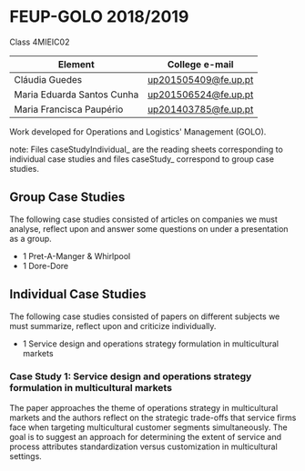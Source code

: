 # FEUP-GOLO 2018/2019
Class 4MIEIC02

Element | College e-mail
--------|----------------
Cláudia Guedes | up201505409@fe.up.pt
Maria Eduarda Santos Cunha | up201506524@fe.up.pt
Maria Francisca Paupério | up201403785@fe.up.pt

Work developed for Operations and Logistics' Management (GOLO).

note: Files caseStudyIndividual_ are the reading sheets corresponding to individual case studies and files caseStudy_ correspond to group case studies.

## Group Case Studies
The following case studies consisted of articles on companies we must analyse, reflect upon and answer some questions on under a presentation as a group.

* 1 Pret-A-Manger & Whirlpool
* 1 Dore-Dore

## Individual Case Studies
The following case studies consisted of papers on different subjects we must summarize, reflect upon and criticize individually.

* 1 Service design and operations strategy formulation in multicultural markets

### Case Study 1: Service design and operations strategy formulation in multicultural markets
The paper approaches the theme of operations strategy in multicultural markets and the authors reflect on the strategic trade-offs that service firms face when targeting multicultural customer segments simultaneously.
The goal is to suggest an approach for determining the extent of service and process attributes standardization versus customization in multicultural settings.

